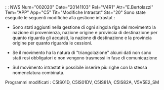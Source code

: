  :  : NWS Num="002020" Date="20141103" Rel="V4R1" Atr="E.Bertolazzi" Tem="APP" App="C5" Tit="Modifiche Intrastat" Sts="20"
Sono state eseguite le seguenti modifiche alla gestione intrastat : 

 * Sono stati aggiunti nella gestione di ogni singola riga del movimento la nazione di provenienza,
nazione origine e provincia di destinazione per quanto riguarda gli acquisti, la nazione di destinazione e la provincia origine per quanto riguarda le cessioni.

 * Se il movimento ha la natura di "triangolazione" alcuni dati non sono stati resi obbligatori
e non vengono trasmessi in fase di comunicazione

 * Sul movimento intrastat è possibile inserire più righe con la stessa nomenclatura combinata.

Programmi modificati :  C5IS01D, C5IS01DV, C5IS81A, C5IS82A, V5V5E2_SM
